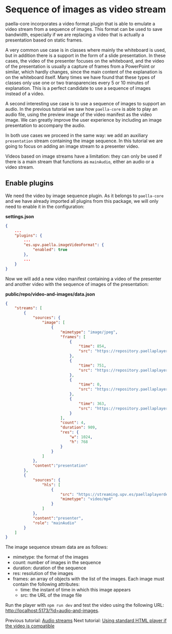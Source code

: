 # Sequence of images as video stream

paella-core incorporates a video format plugin that is able to emulate a video stream from a sequence of images. This format can be used to save bandwidth, especially if we are replacing a video that is actually a presentation based on static frames.

A very common use case is in classes where mainly the whiteboard is used, but in addition there is a support in the form of a slide presentation. In these cases, the video of the presenter focuses on the whiteboard, and the video of the presentation is usually a capture of frames from a PowerPoint or similar, which hardly changes, since the main content of the explanation is on the whiteboard itself. Many times we have found that these types of classes only use one or two transparencies every 5 or 10 minutes of explanation. This is a perfect candidate to use a sequence of images instead of a video.

A second interesting use case is to use a sequence of images to support an audio. In the previous tutorial we saw how `paella-core` is able to play an audio file, using the preview image of the video manifest as the video image. We can greatly improve the user experience by including an image presentation to accompany the audio.

In both use cases we proceed in the same way: we add an auxiliary `presentation` stream containing the image sequence. In this tutorial we are going to focus on adding an image stream to a presenter video.

Videos based on image streams have a limitation: they can only be used if there is a main stream that functions as `mainAudio`, either an audio or a video stream.

## Enable plugins

We need the video by image sequence plugin. As it belongs to `paella-core` and we have already imported all plugins from this package, we will only need to enable it in the configuration:

**settings.json**

```json
{
    ...
    "plugins": {
        ...
        "es.upv.paella.imageVideoFormat": {
            "enabled": true
        },
        ...
    }
}
```

Now we will add a new video manifest containing a video of the presenter and another video with the sequence of images of the presentation:

**public/repo/video-and-images/data.json**

```json
{
    "streams": [
        {
			"sources": {
				"image": [
					{
						"mimetype": "image/jpeg",
						"frames": [
							{
								"time": 854,
								"src": "https://repository.paellaplayer.upv.es/dual-video-audio/slides/3d90109c-9608-44c1-8660-fce3f216d716/presentation_cut.jpg"
							},
							{
								"time": 751,
								"src": "https://repository.paellaplayer.upv.es/dual-video-audio/slides/598bd2ba-4fef-4886-884e-0ab82176f13d/presentation_cut.jpg"
							},
							{
								"time": 0,
								"src": "https://repository.paellaplayer.upv.es/dual-video-audio/slides/7dc22bee-14f3-442c-8f0d-30d8b68c8604/presentation_cut.jpg"
							},
							{
								"time": 363,
								"src": "https://repository.paellaplayer.upv.es/dual-video-audio/slides/d3194d9b-8f65-403b-a639-9de4311a283b/presentation_cut.jpg"
							}
						],
						"count": 4,
						"duration": 909,
						"res": {
							"w": 1024,
							"h": 768
						}
					}
				]
			},
			"content":"presentation"
		},
        {
			"sources": {
				"hls": [
					{
						"src": "https://streaming.upv.es/paellaplayerdemo/_definst_/smil:belmar-hls/belmar/playlist.m3u8",
						"mimetype": "video/mp4"
					}
				]
			},
			"content":"presenter",
            "role": "mainAudio"
		}
    ]
}
```

The image sequence stream data are as follows:

- mimetype: the format of the images
- count: number of images in the sequence
- duration: duration of the sequence
- res: resolution of the images
- frames: an array of objects with the list of the images. Each image must contain the following attributes:
    * time: the instant of time in which this image appears
    * src: the URL of the image file


Run the player with `npm run dev` and test the video using the following URL: [http://localhost:5173/?id=audio-and-images](http://localhost:5173/?id=audio-and-images).

Previous tutorial: [Audio streams](audio_streams.md)
Next tutorial: [Using standard HTML player if the video is compatible](native_player.md)